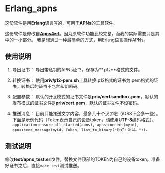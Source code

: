 # Erlang_apns #

这份软件是用**Erlang**语言写的，可用于**APNs**的工具软件。

这份软件是修改自[**Apns4erl**](https://github.com/inaka/apns4erl "An APNs provider for Apple Push Notificaion services (APNs) in Erlang.")。因为原软件功能比较完整，而我的实际需要只是其中的一小部分。 我是想通过一种最简单的方式，用Erlang语言操作APNs。

## 使用说明 ##
1. 导出证书：
导出带私钥的APNs证书，保存为**.p12**格式的文件。

2. 转换证书：
使用**priv/p12-pem.sh**工具转换.p12格式的证书为.pem格式的证书。转换后的证书不包含私钥密码。

3. 配置参数：
默认的开发模式的证书文件是**priv/cert.sandbox.pem**，默认的发布模式的证书文件是**priv/cert.pem**，默认的证书文件不设密码。

4. 推送消息：
目前只能推送文字内容，最多几十个汉字吧（iOS8下会多一些）。下面是示例代码（Token表示自己的设备token，请使用**UTF-8**编码格式）。
`application:ensure_all_started(apns),
apns:connect(myid),
apns:send_message(myid, Token, list_to_binary("你好！测试。")).`


## 测试说明 ##
修改**test/apns_test.erl**文件，替换文件顶部的TOKEN为自己的设备token。准备好证书之后，直接`make test`测试推送。